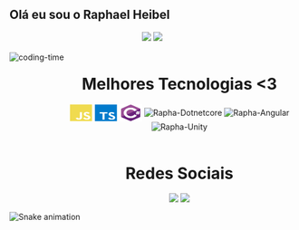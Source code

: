## Olá eu sou o Raphael Heibel

<div align="center">
 
  <img  height="180em" src="https://github-readme-stats.vercel.app/api?username=RaphaelHeibel&show_icons=true&theme=great-gatsby&include_all_commits=true&count_private=true"/>
  <img  height="180em" src="https://github-readme-stats.vercel.app/api/top-langs/?username=RaphaelHeibel&layout=compact&langs_count=16&theme=great-gatsby"/>
  
</div>


<div  align="center"> 
  <div style="display: inline_block"><br>
  <img align="left" height="250" alt="coding-time" src="code.gif">
    <h1 align="center">Melhores Tecnologias <3</h1>
  <img align="center" alt="Rapha-Js" height="30" width="40" src="https://raw.githubusercontent.com/devicons/devicon/master/icons/javascript/javascript-plain.svg" />
  <img align="center" alt="Rapha-Ts" height="30" width="40" src="https://raw.githubusercontent.com/devicons/devicon/master/icons/typescript/typescript-plain.svg" />   
  <img align="center" alt="Rapha-Csharp" height="30" width="40" src="https://raw.githubusercontent.com/devicons/devicon/master/icons/csharp/csharp-original.svg" />    
  <img align="center" alt="Rapha-Dotnetcore" height="30" width="40" src="https://cdn.jsdelivr.net/gh/devicons/devicon/icons/dotnetcore/dotnetcore-original.svg" />  
  <img  align="center" alt="Rapha-Angular" height="30" width="40" src="https://cdn.jsdelivr.net/gh/devicons/devicon/icons/angularjs/angularjs-original.svg" />
  <img align="center" alt="Rapha-Unity" height="30" width="40" src="https://cdn.jsdelivr.net/gh/devicons/devicon/icons/unity/unity-original.svg"/>
     
</div>
   <br> 
  <h1 align="center">Redes Sociais</h1>
    <a href = "mailto:raphaelrheibel@gmail.com"><img src="https://img.shields.io/badge/-Gmail-%23333?style=for-the-badge&logo=gmail&logoColor=white" target="_blank"></a>
  <a href="https://www.linkedin.com/in/raphael-rodrigues-heibel-35a77695" target="_blank"><img src="https://img.shields.io/badge/-LinkedIn-%230077B5?style=for-the-badge&logo=linkedin&logoColor=white" target="_blank"></a> 
    
</div>
  
![Snake animation](https://github.com/RaphaelHeibel/RaphaelHeibel/blob/output/github-contribution-grid-snake.svg)
